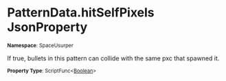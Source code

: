 # PatternData.hitSelfPixels JsonProperty

<small>**Namespace**: SpaceUsurper</small>

If true, bullets in this pattern can collide with the same pxc that spawned it.

<small>**Property Type**: ScriptFunc&lt;[Boolean](https://docs.microsoft.com/en-us/dotnet/api/system.boolean?view=netframework-4.5)&gt;</small>

